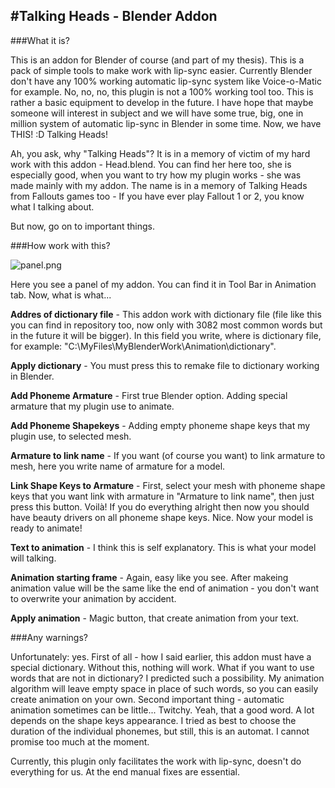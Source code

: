 #Talking Heads - Blender Addon
----

###What it is?

This is an addon for Blender of course (and part of my thesis). This is a pack of simple tools to make work with lip-sync easier. Currently Blender don't have any 100% working automatic lip-sync system like Voice-o-Matic for example. No, no, no, this plugin is not a 100% working tool too. This is rather a basic equipment to develop in the future. I have hope that maybe someone will interest in subject and we will have some true, big, one in million system of automatic lip-sync in Blender in some time. Now, we have THIS! :D Talking Heads!

Ah, you ask, why "Talking Heads"? It is in a memory of victim of my hard work with this addon - Head.blend. You can find her here too, she is especially good, when you want to try how my plugin works - she was made mainly with my addon. The name is in a memory of Talking Heads from Fallouts games too - If you have ever play Fallout 1 or 2, you know what I talking about.

But now, go on to important things.



###How work with this?

![panel.png](https://raw.githubusercontent.com/K-J-Rybarczyk/Blender-Talking_Heads/master/Screens/panel.png "Panel")

Here you see a panel of my addon. You can find it in Tool Bar in Animation tab. Now, what is what...

**Addres of dictionary file** - This addon work with dictionary file (file like this you can find in repository too, now only with 3082 most common words but in the future it will be bigger). In this field you write, where is dictionary file, for example: "C:\MyFiles\MyBlenderWork\Animation\dictionary".

**Apply dictionary** - You must press this to remake file to dictionary working in Blender.

**Add Phoneme Armature** - First true Blender option. Adding special armature that my plugin use to animate.

**Add Phoneme Shapekeys** - Adding empty phoneme shape keys that my plugin use, to selected mesh.

**Armature to link name** - If you want (of course you want) to link armature to mesh, here you write name of armature for a model.

**Link Shape Keys to Armature** - First, select your mesh with phoneme shape keys that you want link with armature in "Armature to link name", then just press this button. Voilà! If you do everything alright then now you should have beauty drivers on all phoneme shape keys. Nice. Now your model is ready to animate!

**Text to animation** - I think this is self explanatory. This is what your model will talking.

**Animation starting frame** - Again, easy like you see. After makeing animation value will be the same like the end of animation - you don't want to overwrite your animation by accident.

**Apply animation** - Magic button, that create animation from your text.



###Any warnings?

Unfortunately: yes. First of all - how I said earlier, this addon must have a special dictionary. Without this, nothing will work. What if you want to use words that are not in dictionary? I predicted such a possibility. My animation algorithm will leave empty space in place of such words, so you can easily create animation on your own.
Second important thing - automatic animation sometimes can be little... Twitchy. Yeah, that a good word. A lot depends on the shape keys appearance. I tried as best to choose the duration of the individual phonemes, but still, this is an automat. I cannot promise too much at the moment.

Currently, this plugin only facilitates the work with lip-sync, doesn't do everything for us. At the end manual fixes are essential.